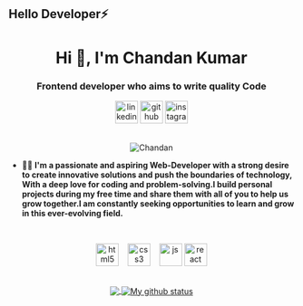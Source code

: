 ## Hello Developer⚡

<!--
**ChandanTech2023/ChandanTech2023** is a ✨ _special_ ✨ repository because its `README.md` (this file) appears on your GitHub profile.

Here are some ideas to get you started:

- 🔭 I’m currently working on ...
- 🌱 I’m currently learning ...
- 👯 I’m looking to collaborate on ...
- 🤔 I’m looking for help with ...
- 💬 Ask me about ...
- 📫 How to reach me: ...
- 😄 Pronouns: ...
- ⚡ Fun fact: ...
-->
<h1 align="center">Hi 👋, I'm Chandan Kumar</h1>
<h3 align="center">Frontend developer who aims to write quality Code</h3>

<div align=center >
  <a href="https://www.linkedin.com/in/chandankumar23/"><img src="https://img.icons8.com/fluency/48/linkedin.png" alt="linkedin"" title="Linkedin" alt="Linkedin Account" width="40"/></a>
  <a href="https://github.com/ChandanTech2023/"><img src="https://img.icons8.com/metro/26/github.png" alt="github"" title="Github" width="40"/></a>
  <a href="https://www.instagram.com/chanduu9113/"><img src="https://img.icons8.com/color/46/instagram-new--v1.png" title="Instagram" alt="instagram Account" width="40"/></a>
  <br><br>
 <p><img src="https://komarev.com/ghpvc/?username=ChandanTech2023" alt="Chandan" /></p>
</div>

- 👨‍💻 <b> I'm a passionate and aspiring Web-Developer with a strong desire to create innovative solutions and push the boundaries of technology, With a deep love for coding and problem-solving.I build personal projects during my free time and share them with all of you to help us grow together.I am constantly seeking opportunities to learn and grow in this ever-evolving field. </b>

<br>

<p align="center">
  <img src="https://upload.wikimedia.org/wikipedia/commons/thumb/6/61/HTML5_logo_and_wordmark.svg/2048px-HTML5_logo_and_wordmark.svg.png" alt="html5" width="auto" height="40">&nbsp;&nbsp;&nbsp;
  <img src='https://upload.wikimedia.org/wikipedia/commons/thumb/d/d5/CSS3_logo_and_wordmark.svg/1200px-CSS3_logo_and_wordmark.svg.png' alt="css3" width="auto" height="40">&nbsp;&nbsp;&nbsp;
  <img src='https://upload.wikimedia.org/wikipedia/commons/6/6a/JavaScript-logo.png' height='40' width='auto' alt="js">
  <img src="https://upload.wikimedia.org/wikipedia/commons/thumb/a/a7/React-icon.svg/1280px-React-icon.svg.png" alt="react" width="auto" height="40"/>
  
<p align="center">
  
<br>
  
<a href="https://github.com/ChandanTech2023/github-readme-stats">
  <img align="center" src="https://github-readme-stats.vercel.app/api/top-langs/?username=ChandanTech2023&theme=radical&hide=glsl,python" />
</a>
<a href="https://github.com/anuraghazra/github-readme-stats">
  <img align="center" src="https://github-readme-stats.vercel.app/api?username=ChandanTech2023&show_icons=true&theme=radical&line_height=27" alt="My github status" />
</a>
